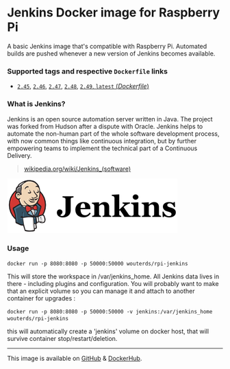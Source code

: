 # Jenkins Docker image for Raspberry Pi

A basic Jenkins image that's compatible with Raspberry Pi. Automated builds are pushed whenever a new version of Jenkins becomes available.

### Supported tags and respective `Dockerfile` links

- [`2.45`](https://github.com/wouterds/rpi-jenkins/tree/2.45/Dockerfile), [`2.46`](https://github.com/wouterds/rpi-jenkins/tree/2.46/Dockerfile), [`2.47`](https://github.com/wouterds/rpi-jenkins/tree/2.47/Dockerfile), [`2.48`](https://github.com/wouterds/rpi-jenkins/tree/2.48/Dockerfile), [`2.49`, `latest` (*Dockerfile*)](https://github.com/wouterds/rpi-jenkins/tree/2.49/Dockerfile)

### What is Jenkins?

Jenkins is an open source automation server written in Java. The project was forked from Hudson after a dispute with Oracle. Jenkins helps to automate the non-human part of the whole software development process, with now common things like continuous integration, but by further empowering teams to implement the technical part of a Continuous Delivery.

> [wikipedia.org/wiki/Jenkins_(software)](http://en.wikipedia.org/wiki/Jenkins_(software))

![logo](https://raw.githubusercontent.com/docker-library/docs/3ab4dafb41dd0e959ff9322b3c50af2519af6d85/jenkins/logo.png)

### Usage

```
docker run -p 8080:8080 -p 50000:50000 wouterds/rpi-jenkins
```

This will store the workspace in /var/jenkins_home. All Jenkins data lives in there - including plugins and configuration.
You will probably want to make that an explicit volume so you can manage it and attach to another container for upgrades :

```
docker run -p 8080:8080 -p 50000:50000 -v jenkins:/var/jenkins_home wouterds/rpi-jenkins
```

this will automatically create a 'jenkins' volume on docker host, that will survive container stop/restart/deletion.

---

This image is available on [GitHub](https://github.com/wouterds/rpi-jenkins) & [DockerHub](https://hub.docker.com/r/wouterds/rpi-jenkins).
